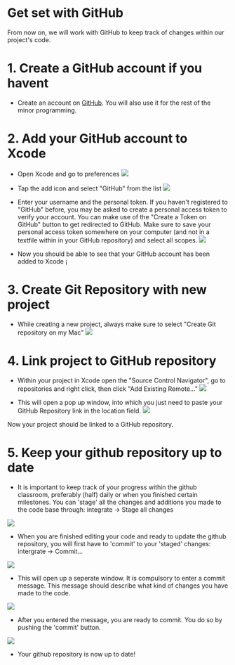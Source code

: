 # Get set with GitHub

From now on, we will work with GitHub to keep track of changes within our project's code.


# 1. Create a GitHub account if you havent
- Create an account on [GitHub](https://github.com). You will also use it for the rest of the minor programming.

# 2. Add your GitHub account to Xcode
- Open Xcode and go to preferences
![](1github.png)

- Tap the add icon and select "GitHub" from the list
![](2github.png)

- Enter your username and the personal token. If you haven't registered to "GitHub" before, you may be asked to create a personal access token to verify your account. You can make use of the "Create a Token on GitHub" button to get redirected to GitHub. Make sure to save your personal access token somewhere on your computer (and not in a textfile within in your GitHub repository) and select all scopes.
![](3github.png)

- Now you should be able to see that your GitHub account has been added to Xcode
¡[](4github.png)

# 3. Create Git Repository with new project
- While creating a new project, always make sure to select "Create Git repository on my Mac" 
![](5github.png)

# 4. Link project to GitHub repository

- Within your project in Xcode open the "Source Control Navigator", go to repositories and right click, then click "Add Existing Remote..." 
![](6github.png)

- This will open a pop up window, into which you just need to paste your GitHub Repository link in the location field.
![](7github.png)

Now your project should be linked to a GitHub repository. 

# 5. Keep your github repository up to date
- It is important to keep track of your progress within the github classroom, preferably (half) daily or when you finished certain milestones. You can 'stage' all the changes and additions you made to the code base through: integrate -> Stage all changes

![](8github.png)

- When you are finished editing your code and ready to update the github repository, you will first have to 'commit' to your 'staged' changes: intergrate -> Commit...

![](9github.png)

- This will open up a seperate window. It is compulsory to enter a commit message. This message should describe what kind of changes you have made to the code.

![](10github.png)

- After you entered the message, you are ready to commit. You do so by pushing the 'commit' button.

![](11github.png)

- Your github repository is now up to date! 
